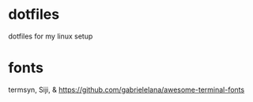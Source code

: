# dotfiles

dotfiles for my linux setup

# fonts
termsyn, Siji, & https://github.com/gabrielelana/awesome-terminal-fonts
